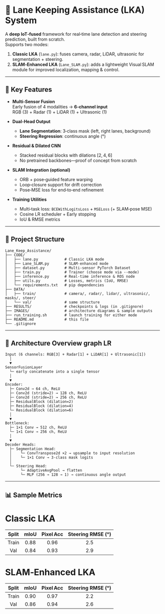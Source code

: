 # 🚗 Lane Keeping Assistance (LKA) System

A **deep IoT‑fused** framework for real‑time lane detection and steering prediction, built from scratch.  
Supports two modes:
1. **Classic LKA** (`lane.py`): fuses camera, radar, LiDAR, ultrasonic for segmentation + steering.
2. **SLAM‑Enhanced LKA** (`Lane_SLAM.py`): adds a lightweight Visual SLAM module for improved localization, mapping & control.

---

## 🌟 Key Features

- **Multi‑Sensor Fusion**  
  Early fusion of 4 modalities → **6‑channel input**  
  RGB (3) + Radar (1) + LiDAR (1) + Ultrasonic (1)

- **Dual‑Head Output**  
  - **Lane Segmentation**: 3‑class mask (left, right lanes, background)  
  - **Steering Regression**: continuous angle (°)

- **Residual & Dilated CNN**  
  - Stacked residual blocks with dilations [2, 4, 6]  
  - No pretrained backbones—proof of concept from scratch

- **SLAM Integration (optional)**  
  - ORB + pose‑guided feature warping  
  - Loop‑closure support for drift correction  
  - Pose‑MSE loss for end‑to‑end refinement

- **Training Utilities**  
  - Multi‑task loss: `BCEWithLogitsLoss` + `MSELoss` (+ SLAM‑pose MSE)  
  - Cosine LR scheduler + Early stopping  
  - IoU & RMSE metrics

---

## 📁 Project Structure

```text
Lane_Keep_Assistance/
├── CODE/
│   ├── lane.py            # Classic LKA mode
│   ├── Lane_SLAM.py       # SLAM‑enhanced mode
│   ├── dataset.py         # Multi‑sensor PyTorch Dataset
│   ├── train.py           # Trainer (choose mode via --mode)
│   ├── inference.py       # Real‑time inference & ROS node
│   ├── utils.py           # Losses, metrics (IoU, RMSE)
│   └── requirements.txt   # pip dependencies
├── DATA/
│   ├── train/             # camera/, radar/, lidar/, ultrasonic/, masks/, steer/
│   └── val/               # same structure
├── RESULTS/               # checkpoints & logs (in .gitignore)
├── IMAGES/                # architecture diagrams & sample outputs
├── run_training.sh        # launch training for either mode
├── README.md              # this file
└── .gitignore
```
--- 
## 🧠 Architecture Overview graph LR
```text
Input (6 channels: RGB[3] + Radar[1] + LiDAR[1] + Ultrasonic[1])
  │
  ▼
SensorFusionLayer
  └─ early concatenate into a single tensor
  │
  ▼
Encoder:
  ├─ Conv2d → 64 ch, ReLU
  ├─ Conv2d (stride=2) → 128 ch, ReLU
  ├─ Conv2d (stride=2) → 256 ch, ReLU
  ├─ ResidualBlock (dilation=2)
  ├─ ResidualBlock (dilation=4)
  └─ ResidualBlock (dilation=6)
  │
  ▼
Bottleneck:
  ├─ 1×1 Conv → 512 ch, ReLU
  └─ 1×1 Conv → 256 ch, ReLU
  │
  ▼
Decoder Heads:
  ├─ Segmentation Head:
  │    └─ ConvTranspose2d ×2 → upsample to input resolution
  │    └─ 1×1 Conv → 3-class mask logits
  │
  └─ Steering Head:
       └─ AdaptiveAvgPool → flatten
       └─ MLP (256 → 128 → 1) → continuous angle output
```

---
## 📊 Sample Metrics
# **Classic LKA**
| Split | mIoU | Pixel Acc | Steering RMSE (°) |
| :---: | :--: | :-------: | :---------------: |
| Train | 0.88 |    0.96   |        2.5        |
|  Val  | 0.84 |    0.93   |        2.9        |

# **SLAM‑Enhanced LKA**
| Split | mIoU | Pixel Acc | Steering RMSE (°) |
| :---: | :--: | :-------: | :---------------: |
| Train | 0.90 |    0.97   |        2.2        |
|  Val  | 0.86 |    0.94   |        2.6        |
